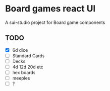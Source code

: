 # Board games react UI

A sui-studio project for Board game components

## TODO

- [x] 6d dice
- [ ] Standard Cards
- [ ] Decks
- [ ] 4d 12d 20d etc
- [ ] hex boards
- [ ] meeples
- [ ] ?